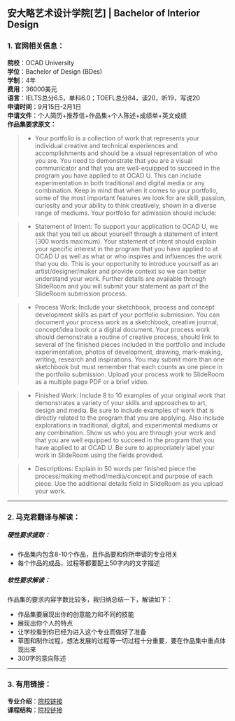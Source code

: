## 安大略艺术设计学院[艺] | Bachelor of Interior Design

### 1. 官网相关信息：

**院校**：OCAD University     
**学位**：Bachelor of Design (BDes)   
**学制**：4年  
**费用**：36000美元  
**语言**：IELTS总分6.5，单科6.0；TOEFL总分84，读20，听19，写说20  
**申请时间**：9月15日-2月1日  
**申请文件**：个人简历+推荐信+作品集+个人陈述+成绩单+英文成绩  
**作品集要求原文：**   

> -	Your portfolio is a collection of work that represents your individual creative and technical experiences and accomplishments and should be a visual representation of who you are. You need to demonstrate that you are a visual communicator and that you are well-equipped to succeed in the program you have applied to at OCAD U. This can include experimentation in both traditional and digital media or any combination. Keep in mind that when it comes to your portfolio, some of the most important features we look for are skill, passion, curiosity and your ability to think creatively, shown in a diverse range of mediums. Your portfolio for admission should include:

> -	Statement of Intent: To support your application to OCAD U, we ask that you tell us about yourself through a statement of intent (300 words maximum). Your statement of intent should explain your specific interest in the program that you have applied to at OCAD U as well as what or who inspires and influences the work that you do. This is your opportunity to introduce yourself as an artist/designer/maker and provide context so we can better understand your work. Further details are available through SlideRoom and you will submit your statement as part of the SlideRoom submission process.

> -	Process Work: Include your sketchbook, process and concept development skills as part of your portfolio submission. You can document your process work as a sketchbook, creative journal, concept/idea book or a digital document. Your process work should demonstrate a routine of creative process, should link to several of the finished pieces included in the portfolio and include experimentation, photos of development, drawing, mark-making, writing, research and inspirations. You may submit more than one sketchbook but must remember that each counts as one piece in the portfolio submission. Upload your process work to SlideRoom as a multiple page PDF or a brief video.

> -	Finished Work: Include 8 to 10 examples of your original work that demonstrates a variety of your skills and approaches to art, design and media. Be sure to include examples of work that is directly related to the program that you are applying. Also include explorations in traditional, digital, and experimental mediums or any combination. Show us who you are through your work and that you are well equipped to succeed in the program that you have applied to at OCAD U. Be sure to appropriately label your work in SlideRoom using the fields provided.

> -	Descriptions: Explain in 50 words per finished piece the process/making method/media/concept and purpose of each piece. Use the additional details field in SlideRoom as you upload your work.




---


### 2. 马克君翻译与解读：

##### 硬性要求提取：
- 作品集内包含8-10个作品，且作品要和你所申请的专业相关
- 每个作品的成品，过程等都要配上50字内的文字描述


##### 软性要求解读：
作品集的要求内容字数比较多，我归纳总结一下，解读如下：

- 作品集要展现出你的创意能力和不同的技能
- 展现出你个人的特点
- 让学校看到你已经为进入这个专业而做好了准备
- 草图和制作过程，想法发展的过程等一切过程十分重要，要在作品集中重点体现出来
- 300字的意向陈述


---


### 3. 有用链接：

**专业介绍**：[院校链接](https://www.ocadu.ca/admissions/programs/environmental-design-interior-design-specialization.htm)  
**课程结构**：[院校链接](https://www2.ocadu.ca/sites/www2.ocadu.ca/files/students/ENVR-INT_2018-2019_Design_Prg_Guide_FINAL_1.pdf?_ga=2.44145133.859392649.1551426513-1662995535.1542160686) 